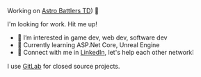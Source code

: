  Working on [Astro Battlers TD](https://store.steampowered.com/app/1728980/Astro_Battlers_TD/)) 🤩
 
 I'm looking for work. Hit me up!

- 👀 I’m interested in game dev, web dev, software dev
- 🌱 Currently learning ASP.Net Core, Unreal Engine
- 💯 Connect with me in [LinkedIn](https://www.linkedin.com/in/rene-schwartz-732a8649/), let's help each other network❕

I use [GitLab](https://gitlab.com/Rene_) for closed source projects.

